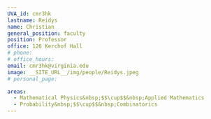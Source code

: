 ```yaml
---
UVA_id: cmr3hk
lastname: Reidys
name: Christian
general_position: faculty
position: Professor
office: 126 Kerchof Hall
# phone: 
# office_hours: 
email: cmr3hk@virginia.edu
image: __SITE_URL__/img/people/Reidys.jpeg
# personal_page: 

areas:
  - Mathematical Physics&nbsp;$$\cup$$&nbsp;Applied Mathematics
  - Probability&nbsp;$$\cup$$&nbsp;Combinatorics
---
```

